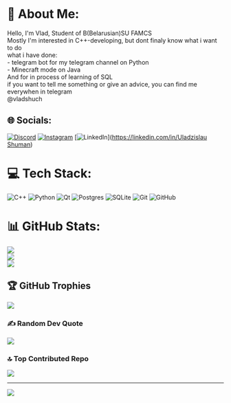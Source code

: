 # 💫 About Me:
Hello, I'm Vlad, Student of B(Belarusian)SU FAMCS <br>Mostly I'm interested in C++-developing, but dont finaly know what i want to do<br>what i have done:<br>- telegram bot for my telegram channel on Python<br>- Minecraft mode on Java<br>And for in process of learning of SQL<br>if you want to tell me something or give an advice, you can find me everywhen in telegram<br>@vladshuch  


## 🌐 Socials:
[![Discord](https://img.shields.io/badge/Discord-%237289DA.svg?logo=discord&logoColor=white)](https://discord.gg/kust_1) [![Instagram](https://img.shields.io/badge/Instagram-%23E4405F.svg?logo=Instagram&logoColor=white)](https://instagram.com/zaichikstepashka) [![LinkedIn](https://img.shields.io/badge/LinkedIn-%230077B5.svg?logo=linkedin&logoColor=white)]([https://linkedin.com/in/Uladzislau Shuman](https://www.linkedin.com/in/uladzislau-shuman-1b66b1321/)) 

# 💻 Tech Stack:
![C++](https://img.shields.io/badge/c++-%2300599C.svg?style=for-the-badge&logo=c%2B%2B&logoColor=white) ![Python](https://img.shields.io/badge/python-3670A0?style=for-the-badge&logo=python&logoColor=ffdd54) ![Qt](https://img.shields.io/badge/Qt-%23217346.svg?style=for-the-badge&logo=Qt&logoColor=white) ![Postgres](https://img.shields.io/badge/postgres-%23316192.svg?style=for-the-badge&logo=postgresql&logoColor=white) ![SQLite](https://img.shields.io/badge/sqlite-%2307405e.svg?style=for-the-badge&logo=sqlite&logoColor=white) ![Git](https://img.shields.io/badge/git-%23F05033.svg?style=for-the-badge&logo=git&logoColor=white) ![GitHub](https://img.shields.io/badge/github-%23121011.svg?style=for-the-badge&logo=github&logoColor=white)
# 📊 GitHub Stats:
![](https://github-readme-stats.vercel.app/api?username=UladzislauShuman&theme=dark&hide_border=false&include_all_commits=false&count_private=false)<br/>
![](https://github-readme-streak-stats.herokuapp.com/?user=UladzislauShuman&theme=dark&hide_border=false)<br/>
![](https://github-readme-stats.vercel.app/api/top-langs/?username=UladzislauShuman&theme=dark&hide_border=false&include_all_commits=false&count_private=false&layout=compact)

## 🏆 GitHub Trophies
![](https://github-profile-trophy.vercel.app/?username=UladzislauShuman&theme=onedark&no-frame=true&no-bg=true&margin-w=4)

### ✍️ Random Dev Quote
![](https://quotes-github-readme.vercel.app/api?type=horizontal&theme=radical)

### 🔝 Top Contributed Repo
![](https://github-contributor-stats.vercel.app/api?username=UladzislauShuman&limit=5&theme=dark&combine_all_yearly_contributions=true)

---
[![](https://visitcount.itsvg.in/api?id=UladzislauShuman&icon=7&color=7)](https://visitcount.itsvg.in)

<!-- Proudly created with GPRM ( https://gprm.itsvg.in ) -->
